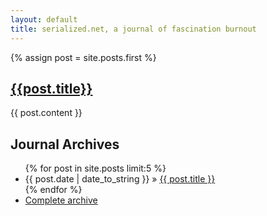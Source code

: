 ```yaml
---
layout: default
title: serialized.net, a journal of fascination burnout
---
```


{% assign post = site.posts.first %}
## <a href='{{post.url}}'>{{post.title}}</a>

<div id="entry-content">
{{ post.content }}
</div>

<h2>Journal Archives</h2>
<ul class="posts">
{% for post in site.posts limit:5 %}
<li><span>{{ post.date | date_to_string }}</span> &raquo; <a href="{{ post.url }}">{{ post.title }}</a></li>
{% endfor %}
<li><a href="/archives">Complete archive</a></li>
</ul>
